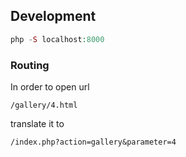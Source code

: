## Development

```php
php -S localhost:8000
```

### Routing
In order to open url 
```
/gallery/4.html
```
translate it to 
```
/index.php?action=gallery&parameter=4
```


